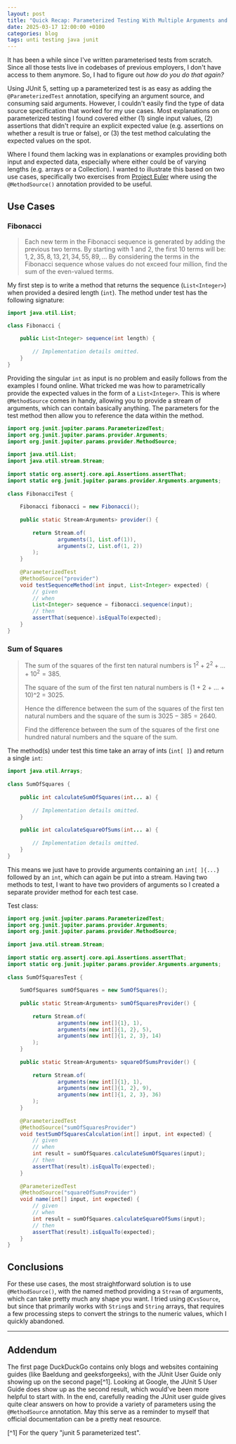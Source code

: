 ```yaml
---
layout: post
title: "Quick Recap: Parameterized Testing With Multiple Arguments and Expected Values"
date: 2025-03-17 12:00:00 +0100
categories: blog
tags: unti testing java junit
---
```


It has been a while since I've written parameterised tests from scratch. Since all those tests live in codebases of previous employers, I don't have access to them anymore. So, I had to figure out *how do you do that again?*

<!-- more -->

Using JUnit 5, setting up a parameterized test is as easy as adding the `@ParameterizedTest` annotation, specifying an argument source, and consuming said arguments. However, I couldn't easily find the type of data source specification that worked for my use cases. Most explanations on parameterized testing I found covered either (1) single input values, (2) assertions that didn't require an explicit expected value (e.g. assertions on whether a result is true or false), or (3) the test method calculating the expected values on the spot.

Where I found them lacking was in explanations or examples providing both input and expected data, especially where either could be of varying lengths (e.g. arrays or a Collection). I wanted to illustrate this based on two use cases, specifically two exercises from [Project Euler](https://projecteuler.net/) where using the `@MethodSource()` annotation provided to be useful.

## Use Cases

### Fibonacci

> Each new term in the Fibonacci sequence is generated by adding the previous two terms. By starting with 1 and 2, the first 10 terms will be: $1, 2, 35, 8, 13, 21, 34, 55,  89, ...$
> By considering the terms in the Fibonacci sequence whose values do not exceed four million, find the sum of the even-valued terms.

My first step is to write a method that returns the sequence (`List<Integer>`) when provided a desired length (`int`). The method under test has the following signature:

```java
import java.util.List;

class Fibonacci {  
  
    public List<Integer> sequence(int length) {
    
        // Implementation details omitted.
    }
}
```

Providing the singular `int` as input is no problem and easily follows from the examples I found online. What tricked me was how to parametrically provide the expected values in the form of a `List<Integer>`. This is where `@MethodSource` comes in handy, allowing you to provide a stream of arguments, which can contain basically anything. The parameters for the test method then allow you to reference the data within the method.

```java
import org.junit.jupiter.params.ParameterizedTest;  
import org.junit.jupiter.params.provider.Arguments;  
import org.junit.jupiter.params.provider.MethodSource;  
  
import java.util.List;  
import java.util.stream.Stream;  
  
import static org.assertj.core.api.Assertions.assertThat;  
import static org.junit.jupiter.params.provider.Arguments.arguments;  
  
class FibonacciTest {  
  
    Fibonacci fibonacci = new Fibonacci();  
  
    public static Stream<Arguments> provider() {  
    
        return Stream.of(  
                arguments(1, List.of(1)),  
                arguments(2, List.of(1, 2))  
        );  
    }  
  
    @ParameterizedTest  
    @MethodSource("provider")  
    void testSequenceMethod(int input, List<Integer> expected) {  
        // given  
        // when
        List<Integer> sequence = fibonacci.sequence(input);  
        // then  
        assertThat(sequence).isEqualTo(expected);  
    }  
}
```

### Sum of Squares

> The sum of the squares of the first ten natural numbers is $1^2 + 2^2 + ... + 10^2 = 385$.
> 
> The square of the sum of the first ten natural numbers is (1 + 2 + ... + 10)^2 = 3025.
> 
> Hence the difference between the sum of the squares of the first ten natural numbers and the square of the sum is $3025 - 385 = 2640$.
> 
> Find the difference between the sum of the squares of the first one hundred natural numbers and the square of the sum.

The method(s) under test this time take an array of ints (`int[ ]`) and return a single `int`:

```java
import java.util.Arrays;  
  
class SumOfSquares {
  
    public int calculateSumOfSquares(int... a) {  
  
        // Implementation details omitted.
    }  
  
    public int calculateSquareOfSums(int... a) {  
  
        // Implementation details omitted.
    }  
}
```

This means we just have to provide arguments containing an `int[ ]{...}` followed by an `int`, which can again be put into a stream. Having two methods to test, I want to have two providers of arguments so I created a separate provider method for each test case.

Test class:

```java
import org.junit.jupiter.params.ParameterizedTest;  
import org.junit.jupiter.params.provider.Arguments;  
import org.junit.jupiter.params.provider.MethodSource;  
  
import java.util.stream.Stream;
  
import static org.assertj.core.api.Assertions.assertThat;  
import static org.junit.jupiter.params.provider.Arguments.arguments;  
  
class SumOfSquaresTest {  
  
    SumOfSquares sumOfSquares = new SumOfSquares();  
  
    public static Stream<Arguments> sumOfSquaresProvider() {  
    
        return Stream.of(  
                arguments(new int[]{1}, 1),  
                arguments(new int[]{1, 2}, 5),  
                arguments(new int[]{1, 2, 3}, 14)  
        );  
    }  
  
    public static Stream<Arguments> squareOfSumsProvider() {  
    
        return Stream.of(  
                arguments(new int[]{1}, 1),  
                arguments(new int[]{1, 2}, 9),  
                arguments(new int[]{1, 2, 3}, 36)  
        );  
    }  
  
    @ParameterizedTest  
    @MethodSource("sumOfSquaresProvider")  
    void testSumOfSquaresCalculation(int[] input, int expected) {  
        // given  
        // when
        int result = sumOfSquares.calculateSumOfSquares(input);  
        // then  
        assertThat(result).isEqualTo(expected);  
    }  
  
    @ParameterizedTest  
    @MethodSource("squareOfSumsProvider")  
    void name(int[] input, int expected) {  
        // given  
        // when
        int result = sumOfSquares.calculateSquareOfSums(input);  
        // then  
        assertThat(result).isEqualTo(expected);  
    }  
}
```

## Conclusions

For these use cases, the most straightforward solution is to use `@MethodSource()`, with the named method providing a `Stream` of arguments, which can take pretty much any shape you want. I tried using `@CvsSource`, but since that primarily works with `String`s and `String` arrays, that requires a few processing steps to convert the strings to the numeric values, which I quickly abandoned.

---

## Addendum

The first page DuckDuckGo contains only blogs and websites containing guides (like Baeldung and geeksforgeeks), with the JUnit User Guide only showing up on the second page[^1]. Looking at Google, the JUnit 5 User Guide does show up as the second result, which would've been more helpful to start with. In the end, carefully reading the JUnit user guide gives quite clear answers on how to provide a variety of parameters using the `@MethodSource` annotation. May this serve as a reminder to myself that official documentation can be a pretty neat resource.

[^1] For the query "junit 5 parameterized test".
